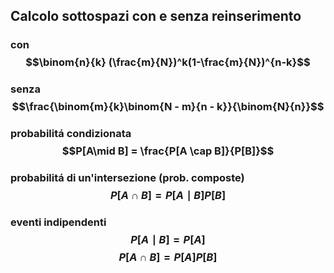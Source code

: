 ## Calcolo sottospazi con e senza reinserimento
### con $$\binom{n}{k} (\frac{m}{N})^k(1-\frac{m}{N})^{n-k}$$

### senza $$\frac{\binom{m}{k}\binom{N - m}{n - k}}{\binom{N}{n}}$$
### probabilitá condizionata $$P[A\mid B] = \frac{P[A \cap B]}{P[B]}$$
### probabilitá di un'intersezione (prob. composte)$$P[A\cap B] = P[A\mid B]P[B]$$
### eventi indipendenti $$P[A\mid B] = P[A]$$$$P[A\cap B] = P[A]P[B]$$
